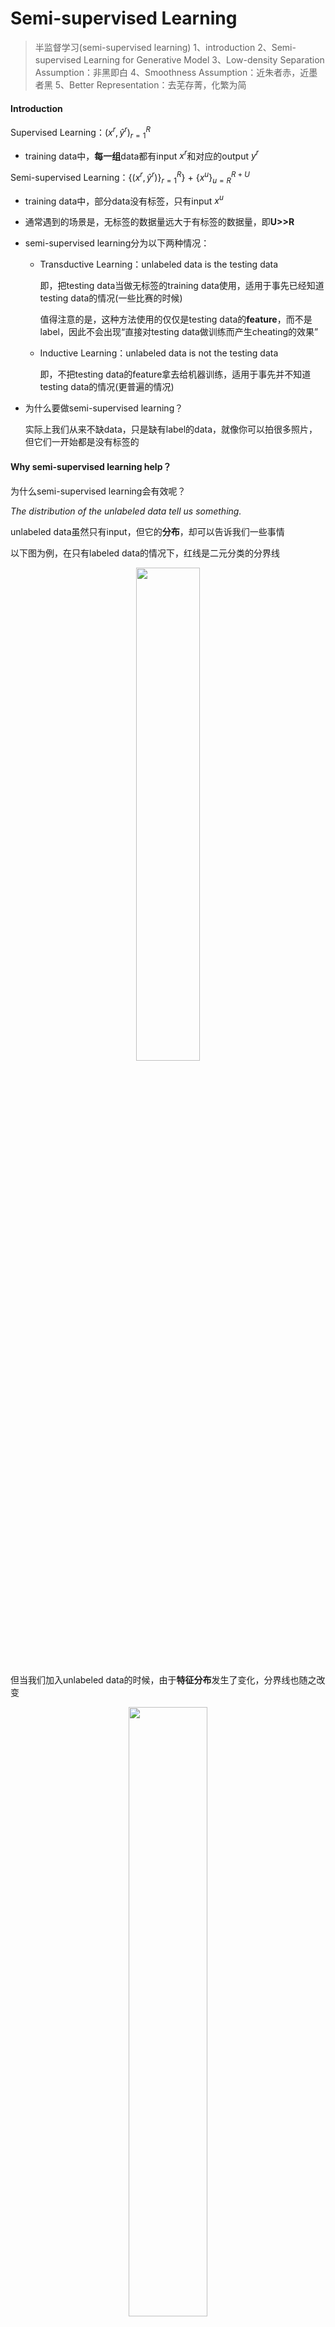 # Semi-supervised Learning

> 半监督学习(semi-supervised learning)
> 1、introduction
> 2、Semi-supervised Learning for Generative Model
> 3、Low-density Separation Assumption：非黑即白
> 4、Smoothness Assumption：近朱者赤，近墨者黑
> 5、Better Representation：去芜存菁，化繁为简

#### Introduction

Supervised Learning：$(x^r,\hat y^r)$$_{r=1}^R$

- training data中，**每一组**data都有input $x^r$和对应的output $y^r$

Semi-supervised Learning：$\{(x^r,\hat y^r)\}_{r=1}^R$} + $\{x^u\}_{u=R}^{R+U}$ 

- training data中，部分data没有标签，只有input $x^u$ 

- 通常遇到的场景是，无标签的数据量远大于有标签的数据量，即**U>>R**

- semi-supervised learning分为以下两种情况：

    - Transductive Learning：unlabeled data is the testing data

        即，把testing data当做无标签的training data使用，适用于事先已经知道testing data的情况(一些比赛的时候)

        值得注意的是，这种方法使用的仅仅是testing data的**feature**，而不是label，因此不会出现“直接对testing data做训练而产生cheating的效果”

    - Inductive Learning：unlabeled data is not the testing data

        即，不把testing data的feature拿去给机器训练，适用于事先并不知道testing data的情况(更普遍的情况)

- 为什么要做semi-supervised learning？

    实际上我们从来不缺data，只是缺有label的data，就像你可以拍很多照片，但它们一开始都是没有标签的

#### Why semi-supervised learning help？

为什么semi-supervised learning会有效呢？

*The distribution of the unlabeled data tell us something.*

unlabeled data虽然只有input，但它的**分布**，却可以告诉我们一些事情

以下图为例，在只有labeled data的情况下，红线是二元分类的分界线

<center><img src="./img/semi-help1.png" width="45%;"/></center>

但当我们加入unlabeled data的时候，由于**特征分布**发生了变化，分界线也随之改变

<center><img src="./img/semi-help2.png" width="50%;"/></center>

semi-supervised learning的使用往往伴随着假设，而该假设的合理与否，决定了结果的好坏程度；比如上图中的unlabeled data，它显然是一只狗，而特征分布却与猫被划分在了一起，很可能是由于这两张图片的背景都是绿色导致的，因此假设是否合理显得至关重要

#### Semi-supervised Learning for Generative Model

##### Supervised Generative Model

事实上，在监督学习中，我们已经讨论过概率生成模型了，假设class1和class2的分布分别为$mean_1=u^1,covariance_1=\Sigma$、$mean_2=u^2,covariance_2=\Sigma$的高斯分布，计算出Prior Probability后，再根据贝叶斯公式可以推得新生成的x所属的类别

<center><img src="./img/super-gm.png" width="60%;"/></center>

##### Semi-supervised Generative Model

如果在原先的数据下多了unlabeled data(下图中绿色的点)，它就会影响最终的决定，你会发现原先的$u,\Sigma$显然是不合理的，新的$u,\Sigma$需要使得样本点的分布更接近下图虚线圆所标出的范围，除此之外，右侧的Prior Probability会给人一种比左侧大的感觉(右侧样本点"变多"了)

此时，unlabeled data对$P(C_1),P(C_2),u^1,u^2,\Sigma$都产生了一定程度的影响，划分两个class的decision boundary也会随之发生变化

<center><img src="./img/super-semi.png" width="60%;"/></center>

讲完了直观上的解释，接下来进行具体推导(假设做二元分类)：

- 先随机初始化一组参数：$\theta=\{P(C_1),P(C_2),u^1,u^2,\Sigma\}$

- step1：利用初始model计算每一笔unlabeled data $x^u$属于class 1的概率$P_{\theta}(C_1|x^u)$

- step2：update model

    如果不考虑unlabeled data，则先验概率显然为属于class1的样本点数$N_1$/总的样本点数$N$，即$P(C_1)=\frac{N_1}{N}$

    而考虑unlabeled data时，分子还要加上所有unlabeled data属于class 1的概率和，此时它们被看作小数，可以理解为按照概率一部分属于$C_1$，一部分属于$C_2$
    $$
    P(C_1)=\frac{N_1+\sum_{x^u}P(C_1|x^u)}{N}
    $$
    同理，对于均值，原先的mean $u_1=\frac{1}{N_1}\sum\limits_{x^r\in C_1} x^r$加上根据概率对$x^u$求和再归一化的结果即可
    $$
    u_1=\frac{1}{N_1}\sum\limits_{x^r\in C_1} x^r+\frac{1}{\sum_{x^u}P(C_1|x^u)}\sum\limits_{x^u}P(C_1|x^u)x^u
    $$
    剩余的参数同理，接下来就有了一组新的参数$\theta'$，于是回到step1->step2->step1循环

- 理论上该方法保证是可以收敛的，而一开始给$\theta$的初始值会影响收敛的结果，类似gradient descent

- 上述的step1就是EM algorithm里的E，step2则是M

以上的推导基于的基本思想是，把unlabeled data $x^u$看成是可以划分的，一部分属于$C_1$，一部分属于$C_2$，此时它的概率$P_{\theta}(x^u)=P_{\theta}(x^u|C_1)P(C_1)+P_{\theta}(x^u|C_2)P(C_2)$，也就是$C_1$的先验概率乘上$C_1$这个class产生$x^u$的概率+$C_2$的先验概率乘上$C_2$这个class产生$x^u$的概率

实际上我们在利用极大似然函数更新参数的时候，就利用了该拆分的结果：
$$
logL(\theta)=\sum\limits_{x^r} logP_{\theta}(x^r)+\sum\limits_{x^u}logP_{\theta}(x^u)
$$

#### Low-density Separation Assumption

接下来介绍一种新的方法，它基于的假设是Low-density separation

通俗来讲，就是这个世界是非黑即白的，在两个class的交界处data的密度(density)是很低的，它们之间会有一道明显的鸿沟，此时unlabeled data(下图绿色的点)就是帮助你在原本正确的基础上挑一条更好的boundary

<center><img src="./img/bw.png" width="60%;"/></center>

##### Self Training

low-density separation最具代表性也最简单的方法是**self training**

- 先从labeled data去训练一个model $f^*$，训练方式没有限制
- 然后用该$f^*$去对unlabeled data打上label，$y^u=f^*(x^u)$，也叫作pseudo label
- 从unlabeled data中拿出一些data加到labeled data里，至于data的选取需要你自己设计算法来挑选
- 回头再去训练$f^*$，循环即可

注：该方法对Regression是不适用的

实际上，该方法与之前提到的generative model还是挺像的，区别在于：

- Self Training使用的是hard label：假设一笔data强制属于某个class
- Generative Model使用的是soft label：假设一笔data可以按照概率划分，不同部分属于不同class

如果我们使用的是neural network的做法，$\theta^*$是从labeled data中得到的一组参数，此时丢进来一个unlabeled data $x^u$，通过$f^*_{\theta^*}()$后得到$\left [\begin{matrix} 0.7\\ 0.3 \end{matrix}\right ]$，即它有0.7的概率属于class 1，0.3的概率属于class 2

- 如果此时使用hard label，则$x^u$的label被转化成$\left [\begin{matrix}1\\ 0 \end{matrix}\right ]$
- 如果此时使用soft label，则$x^u$的label依旧是$\left [\begin{matrix} 0.7\\ 0.3 \end{matrix}\right ]$

可以看到，在neural network里使用soft label是没有用的，因为把原始的model里的某个点丢回去重新训练，得到的依旧是同一组参数，实际上low density separation就是通过强制分类来提升分类效果的方法

<center><img src="./img/self-training.png" width="60%;"/></center>

##### Entropy-based Regularization

该方法是low-density separation的进阶版，你可能会觉得hard label这种直接强制性打标签的方式有些太武断了，而entropy-based regularization则做了相应的改进：$y^u=f^*_{\theta^*}(x^u)$，其中$y^u$是一个**概率分布(distribution)**

由于我们不知道unlabeled data $x^u$的label到底是什么，但如果通过entropy-based regularization得到的分布集中在某个class上的话，那这个model就是好的，而如果分布是比较分散的，那这个model就是不好的，如下图所示：

<center><img src="./img/entropy.png" width="60%;"/></center>

接下来的问题是，如何用数值的方法来evaluate distribution的集中(好坏)与否，要用到的方法叫entropy，一个distribution的entropy可以告诉你它的集中程度：
$$
E(y^u)=-\sum\limits_{m=1}^5 y_m^u ln(y_m^u)
$$
对上图中的第1、2种情况，算出的$E(y^u)=0$，而第3种情况，算出的$E(y^u)=-ln(\frac{1}{5})=ln(5)$，可见entropy越大，distribution就越分散，entropy越小，distribution就越集中

因此我们的目标是在labeled data上分类要正确，在unlabeled data上，output的entropy要越小越好，此时就要修改loss function

- 对labeled data来说，它的output要跟正确的label越接近越好，用cross entropy表示如下：
    $$
    L=\sum\limits_{x^r} C(y^r,\hat y^r)
    $$

- 对unlabeled data来说，要使得该distribution(也就是output)的entropy越小越好：
    $$
    L=\sum\limits_{x^u} E(y^u)
    $$

- 两项综合起来，可以用weight来加权，以决定哪个部分更为重要一些
    $$
    L=\sum\limits_{x^r} C(y^r,\hat y^r) + \lambda \sum\limits_{x^u} E(y^u)
    $$
    可以发现该式长得很像regularization，这也就是entropy regularization的名称由来

##### Semi-supervised SVM

SVM要做的是，给你两个class的data，去找一个boundary：

- 要有最大的margin，让这两个class分的越开越好
- 要有最小的分类错误

对unlabeled data穷举所有可能的label，下图中列举了三种可能的情况；然后对每一种可能的结果都去算SVM，再找出可以让margin最大，同时又minimize error的那种情况，下图中是用黑色方框标注的情况

<center><img src="./img/semi-svm.png" width="60%;"/></center>

SVM paper：Thorsten Joachims, ”*Transductive* *Inference for Text Classification using Support Vector Machines”,* ICML, 1999

当然这么做会存在一个问题，对于n笔unlabeled data，意味着即使在二元分类里也有$2^n$种可能的情况，数据量大的时候，几乎难以穷举完毕，上面给出的paper提出了一种approximate的方法，基本精神是：一开始你先得到一些label，然后每次改一笔unlabeled data的label，看看可不可以让你的objective function变大，如果变大就去改变该label，具体内容详见paper

#### Smoothness Assumption

##### concepts

smoothness assumption的基本精神是：近朱者赤，近墨者黑

粗糙的定义是相似的x具有相同的$\hat y$，精确的定义是：

- x的分布是不平均的

- 如果$x^1$和$x^2$在一个high density region上很接近的话，那么$\hat y^1$和$\hat y^2$就是相同的

    也就是这两个点可以在样本点高密度集中分布的区域块中有一条可连接的路径，即 connected by a high density path

假设下图是data的分布，$x^1,x^2,x^3$是其中的三笔data，如果单纯地看x的相似度，显然$x^2$和$x^3$更接近一些，但对于smoothness assumption来说，$x^1$和$x^2$是处于同一块区域的，它们之间可以有一条相连的路径；而$x^2$与$x^3$之间则是“断开”的，没有high density path，因此$x^1$与$x^2$更“像”

<center><img src="./img/smooth.png" width="60%;"/></center>

##### digits detection

以手写数字识别为例，对于最右侧的2和3以及最左侧的2，显然最右侧的2和3在pixel上相似度更高一些；但如果把所有连续变化的2都放进来，就会产生一种“不直接相连的相似”，根据Smoothness Assumption的理论，由于2之间有连续过渡的形态，因此第一个2和最后一个2是比较像的，而最右侧2和3之间由于没有过渡的data，因此它们是比较不像的

人脸的过渡数据也同理

<center><img src="./img/smooth2.png" width="60%;"/></center>

##### file classification

Smoothness Assumption在文件分类上是非常有用的

假设对天文学(astronomy)和旅行(travel)的文章进行分类，它们各自有专属的词汇，此时如果unlabeled data与label data的词汇是相同或重合(overlap)的，那么就很容易分类；但在真实的情况下，unlabeled data和labeled data之间可能没有任何重复的words，因为世界上的词汇太多了，sparse的分布很难会使overlap发生

但如果unlabeled data足够多，就会以一种相似传递的形式，建立起文档之间相似的桥梁

<center><img src="./img/overlap.png" width="60%;"/></center>

##### cluster and then label

在具体实现上，有一种简单的方法是cluster and then label，也就是先把data分成几个cluster，划分class之后再拿去训练，但这种方法不一定会得到好的结果，因为它的假设是你可以把同一个class的样本点cluster在一起，而这其实是没那么容易的

对图像分类来说，如果单纯用pixel的相似度来划分cluster，得到的结果一般都会很差，你需要设计一个很好的方法来描述image(类似Deep Autoencoder的方式来提取feature)，这样cluster才会有效果

<center><img src="./img/cluster.png" width="60%;"/></center>

##### Graph-based Approach

之前讲的是比较直觉的做法，接下来引入Graph Structure来表达connected by a high density path这件事

<center><img src="./img/graph.png" width="60%;"/></center>

我们把所有的data points都建成一个graph，有时候建立vertex之间的关系是比较容易的，比如网页之间的链接关系、论文之间的引用关系；但有时候需要你自己去寻找vertex之间的关系

graph的好坏，对结果起着至关重要的影响，而如何build graph却是一件heuristic的事情，需要凭着经验和直觉来做

- 首先定义两个object $x^i,x^j$之间的相似度 $s(x^i, x^j)$

    如果是基于pixel的相似度，performance可能会不太好；建议使用autoencoder提取出来的feature来计算相似度，得到的performance会好一些

- 算完相似度后，就可以建graph了，方式有很多种：

    - k nearest neighbor：假设k=3，则每个point与相似度最接近的3个点相连
    - e-neighborhood：每个point与相似度超过某个特定threshold e的点相连

- 除此之外，还可以给Edge特定的weight，让它与相似度$s(x^i,x^j)$成正比

    - 建议用RBM function来确定相似度：$s(x^i,x^j)=e^{-\gamma||x^i-x^j||^2 }$

        这里$x^i,x^j$均为vector，计算它们的Euclidean Distance(欧几里得距离)，加上参数后再去exponential

    - 至于加exponential，经验上来说通常是可以帮助提升performance的，在这里只有当$x^i,x^j$非常接近的时候，singularity才会大；只要距离稍微远一点，singularity就会下降得很快，变得很小
    - 使用exponential的RBM function可以做到只有非常近的两个点才能相连，稍微远一点就无法相连的效果，避免了下图中跨区域相连的情况

<center><img src="./img/build-graph.png" width="60%;"/></center>

graph-based approach的基本精神是，在graph上已经有一些labeled data，那么跟它们相连的point，属于同一类的概率就会上升，每一笔data都会去影响它的邻居，而graph带来的最重要的好处是，这个影响是会随着edges**传递**出去的，即使有些点并没有真的跟labeled data相连，也可以被传递到相应的属性

比如下图中，如果graph建的足够好，那么两个被分别label为蓝色和红色的点就可以传递完两张完整的图；从中我们也可以看出，如果想要让这种方法生效，收集到的data一定要足够多，否则可能传递到一半，graph就断掉了，information的传递就失效了

<center><img src="./img/graph-nei.png" width="60%;"/></center>

介绍完了如何定性使用graph，接下来介绍一下如何定量使用graph

定量的使用方式是定义label的smoothness，下图中，edge上的数字是weight，$x^i$表达data，$y^i$表示data的label，计算smoothness的方式为：
$$
S=\frac{1}{2}\sum\limits_{i,j} w_{i,j}(y^i-y^j)^2
$$
**我们期望smooth的值越小越好**

<center><img src="./img/graph-cal.png" width="60%;"/></center>

当然上面的式子还可以化简，如果把labeled data和unlabeled data的y组成一个(R+U)-dim vector，即
$$
y=\left [\begin{matrix} 
...y^i...y^j
\end{matrix} \right ]^T
$$
于是smooth可以改写为：
$$
S=\frac{1}{2}\sum\limits_{i,j} w_{i,j}(y^i-y^j)^2=y^TLy
$$
其中L为(R+U)×(R+U) matrix，成为**Graph Laplacian**， 定义为$L=D-W$

- W：把data point两两之间weight的关系建成matrix，代表了$x^i$与$x^j$之间的weight值
- D：把W的每一个row上的值加起来放在该行对应的diagonal上即可，比如5=2+3,3=2+1,...

<center><img src="./img/graph-cal2.png" width="60%;"/></center>

对$S=y^TLy$来说，y是label，是neural network的output，取决于neural network的parameters，因此要在原来仅针对labeled data的loss function中加上这一项，得到：
$$
L=\sum\limits_{x^r}C(y^r,\hat y^r) + \lambda S
$$
$\lambda S$实际上也是一个regularization term

训练目标：

- labeled data的cross entropy越小越好(neural network的output跟真正的label越接近越好)
- smooth S越小越好(neural network的output，不管是labeled还是unlabeled，都要符合Smoothness Assumption的假设)

具体训练的时候，不一定只局限于neural network的output要smooth，可以对中间任意一个hidden layer加上smooth的限制

<center><img src="./img/graph-cal3.png" width="60%;"/></center>

#### Better Representation

Better Representation的精神是，去芜存菁，化繁为简

我们观察到的世界是比较复杂的，而在它的背后其实是有一些比较简单的东西，在操控着这个复杂的世界，所以只要你能够看透这个世界的假象，直指它的核心的话，就可以让training变得比较容易

举一个例子，在神雕侠侣中，杨过要在三招之内剪掉樊一翁的胡子，虽然胡子的变化是比较复杂的，但头的变化是有限的，杨过看透了这一件事情就可以把胡子剪掉。在这个例子中，樊一翁的胡子就是original representation，而他的头就是你要找的better representation

<center><img src="./img/better-re.png" width="60%;"/></center>

算法具体思路和内容到unsupervised learning的时候再介绍

